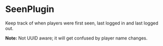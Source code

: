 # SeenPlugin
Keep track of when players were first seen, last logged in and last logged out. 

**Note:** Not UUID aware; it will get confused by player name changes.
